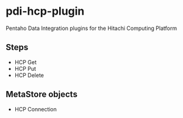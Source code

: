 # pdi-hcp-plugin

Pentaho Data Integration plugins for the Hitachi Computing Platform

## Steps
- HCP Get
- HCP Put
- HCP Delete

## MetaStore objects
- HCP Connection


